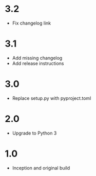 # 3.2

- Fix changelog link

# 3.1

- Add missing changelog
- Add release instructions

# 3.0 

- Replace setup.py with pyproject.toml

# 2.0 

- Upgrade to Python 3


# 1.0

- Inception and original build
